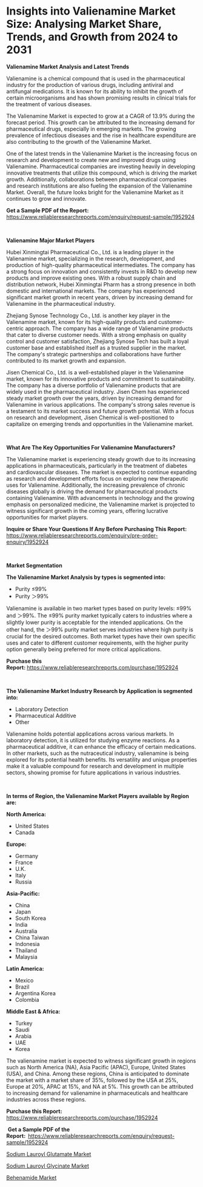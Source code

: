 <p><h1>Insights into Valienamine Market Size: Analysing Market Share, Trends, and Growth from 2024 to 2031</h1></p><p><strong>Valienamine Market Analysis and Latest Trends</strong></p>
<p><p>Valienamine is a chemical compound that is used in the pharmaceutical industry for the production of various drugs, including antiviral and antifungal medications. It is known for its ability to inhibit the growth of certain microorganisms and has shown promising results in clinical trials for the treatment of various diseases.</p><p>The Valienamine Market is expected to grow at a CAGR of 13.9% during the forecast period. This growth can be attributed to the increasing demand for pharmaceutical drugs, especially in emerging markets. The growing prevalence of infectious diseases and the rise in healthcare expenditure are also contributing to the growth of the Valienamine Market.</p><p>One of the latest trends in the Valienamine Market is the increasing focus on research and development to create new and improved drugs using Valienamine. Pharmaceutical companies are investing heavily in developing innovative treatments that utilize this compound, which is driving the market growth. Additionally, collaborations between pharmaceutical companies and research institutions are also fueling the expansion of the Valienamine Market. Overall, the future looks bright for the Valienamine Market as it continues to grow and innovate.</p></p>
<p><strong>Get a Sample PDF of the Report:&nbsp;</strong> <a href="https://www.reliableresearchreports.com/enquiry/request-sample/1952924">https://www.reliableresearchreports.com/enquiry/request-sample/1952924</a></p>
<p>&nbsp;</p>
<p><strong>Valienamine Major Market Players</strong></p>
<p><p>Hubei Xinmingtai Pharmaceutical Co., Ltd. is a leading player in the Valienamine market, specializing in the research, development, and production of high-quality pharmaceutical intermediates. The company has a strong focus on innovation and consistently invests in R&D to develop new products and improve existing ones. With a robust supply chain and distribution network, Hubei Xinmingtai Pharm has a strong presence in both domestic and international markets. The company has experienced significant market growth in recent years, driven by increasing demand for Valienamine in the pharmaceutical industry. </p><p>Zhejiang Synose Technology Co., Ltd. is another key player in the Valienamine market, known for its high-quality products and customer-centric approach. The company has a wide range of Valienamine products that cater to diverse customer needs. With a strong emphasis on quality control and customer satisfaction, Zhejiang Synose Tech has built a loyal customer base and established itself as a trusted supplier in the market. The company's strategic partnerships and collaborations have further contributed to its market growth and expansion.</p><p>Jisen Chemical Co., Ltd. is a well-established player in the Valienamine market, known for its innovative products and commitment to sustainability. The company has a diverse portfolio of Valienamine products that are widely used in the pharmaceutical industry. Jisen Chem has experienced steady market growth over the years, driven by increasing demand for Valienamine in various applications. The company's strong sales revenue is a testament to its market success and future growth potential. With a focus on research and development, Jisen Chemical is well-positioned to capitalize on emerging trends and opportunities in the Valienamine market.</p></p>
<p>&nbsp;</p>
<p><strong>What Are The Key Opportunities For Valienamine Manufacturers?</strong></p>
<p><p>The Valienamine market is experiencing steady growth due to its increasing applications in pharmaceuticals, particularly in the treatment of diabetes and cardiovascular diseases. The market is expected to continue expanding as research and development efforts focus on exploring new therapeutic uses for Valienamine. Additionally, the increasing prevalence of chronic diseases globally is driving the demand for pharmaceutical products containing Valienamine. With advancements in technology and the growing emphasis on personalized medicine, the Valienamine market is projected to witness significant growth in the coming years, offering lucrative opportunities for market players.</p></p>
<p><strong>Inquire or Share Your Questions If Any Before Purchasing This Report:</strong> <a href="https://www.reliableresearchreports.com/enquiry/pre-order-enquiry/1952924">https://www.reliableresearchreports.com/enquiry/pre-order-enquiry/1952924</a></p>
<p>&nbsp;</p>
<p><strong>Market Segmentation</strong></p>
<p><strong>The Valienamine Market Analysis by types is segmented into:</strong></p>
<p><ul><li>Purity ≤99%</li><li>Purity ＞99%</li></ul></p>
<p><p>Valienamine is available in two market types based on purity levels: ≤99% and ＞99%. The ≤99% purity market typically caters to industries where a slightly lower purity is acceptable for the intended applications. On the other hand, the ＞99% purity market serves industries where high purity is crucial for the desired outcomes. Both market types have their own specific uses and cater to different customer requirements, with the higher purity option generally being preferred for more critical applications.</p></p>
<p><strong>Purchase this Report:&nbsp;</strong><a href="https://www.reliableresearchreports.com/purchase/1952924">https://www.reliableresearchreports.com/purchase/1952924</a></p>
<p>&nbsp;</p>
<p><strong>The Valienamine Market Industry Research by Application is segmented into:</strong></p>
<p><ul><li>Laboratory Detection</li><li>Pharmaceutical Additive</li><li>Other</li></ul></p>
<p><p>Valienamine holds potential applications across various markets. In laboratory detection, it is utilized for studying enzyme reactions. As a pharmaceutical additive, it can enhance the efficacy of certain medications. In other markets, such as the nutraceutical industry, valienamine is being explored for its potential health benefits. Its versatility and unique properties make it a valuable compound for research and development in multiple sectors, showing promise for future applications in various industries.</p></p>
<p>&nbsp;</p>
<p><strong>In terms of Region, the Valienamine Market Players available by Region are:</strong></p>
<p>
    <p> <strong> North America: </strong>
        <ul>
            <li>United States</li>
            <li>Canada</li>
        </ul>
        </p> 
    <p> <strong> Europe: </strong>
        <ul>
            <li>Germany</li>
            <li>France</li>
            <li>U.K.</li>
            <li>Italy</li>
            <li>Russia</li>
        </ul>
        </p> 
    <p> <strong> Asia-Pacific: </strong>
        <ul>
            <li>China</li>
            <li>Japan</li>
            <li>South Korea</li>
            <li>India</li>
            <li>Australia</li>
            <li>China Taiwan</li>
            <li>Indonesia</li>
            <li>Thailand</li>
            <li>Malaysia</li>
        </ul>
        </p> 
    <p> <strong> Latin America: </strong>
        <ul>
            <li>Mexico</li>
            <li>Brazil</li>
            <li>Argentina Korea</li>
            <li>Colombia</li>
        </ul>
        </p> 
    <p> <strong> Middle East & Africa: </strong>
        <ul>
            <li>Turkey</li>
            <li>Saudi</li>
            <li>Arabia</li>
            <li>UAE</li>
            <li>Korea</li>
        </ul>
    </p>
    </p>
<p><p>The valienamine market is expected to witness significant growth in regions such as North America (NA), Asia Pacific (APAC), Europe, United States (USA), and China. Among these regions, China is anticipated to dominate the market with a market share of 35%, followed by the USA at 25%, Europe at 20%, APAC at 15%, and NA at 5%. This growth can be attributed to increasing demand for valienamine in pharmaceuticals and healthcare industries across these regions.</p></p>
<p><strong>Purchase this Report: </strong><a href="https://www.reliableresearchreports.com/purchase/1952924">https://www.reliableresearchreports.com/purchase/1952924</a></p>
<p>&nbsp;<strong>Get a Sample PDF of the Report:&nbsp;&nbsp;</strong><a href="https://www.reliableresearchreports.com/enquiry/request-sample/1952924">https://www.reliableresearchreports.com/enquiry/request-sample/1952924</a></p>
<p><strong></strong></p>
<p><p><a href="https://github.com/johnbach50/Market-Research-Report-List-2/blob/main/sodium-lauroyl-glutamate-market.md">Sodium Lauroyl Glutamate Market</a></p><p><a href="https://github.com/pjcfca/Market-Research-Report-List-1/blob/main/sodium-lauroyl-glycinate-market.md">Sodium Lauroyl Glycinate Market</a></p><p><a href="https://github.com/wusalecollins540tpqoz/Market-Research-Report-List-1/blob/main/behenamide-market.md">Behenamide Market</a></p></p>